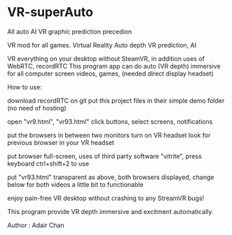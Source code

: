 # VR-superAuto
All auto AI VR graphic prediction precedion

VR mod for all games. Virtual Reality Auto depth VR prediction, AI

VR everything on your desktop without SteamVR, in addition uses of WebRTC, recordRTC This program app can do auto (VR depth) immersive for all computer screen videos, games, (needed direct display headset)

How to use:

download recordRTC on git put this project files in their simple demo folder (no need of hosting) 

open "vr9.html", "vr93.html" click buttons, select screens, notifications 

put the browsers in between two monitors turn on VR headset look for previous browser in your VR headset 

put browser full-screen, uses of third party software "vitrite", press keyboard ctrl+shift+2 to use 

put "vr93.html" transparent as above, both browsers displayed, change below for both videos a little bit to functionable 

enjoy pain-free VR desktop without crashing to any StreamVR bugs! 

This program provide VR depth immersive and excitment automatically.

Author : Adair Chan
